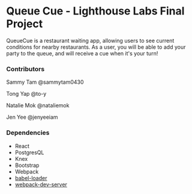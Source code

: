 Queue Cue - Lighthouse Labs Final Project
===============================
QueueCue is a restaurant waiting app, allowing users to see current conditions for nearby restaurants. As a user, you will be able to add your party to the queue, and will receive a cue when it's your turn!

### Contributors

Sammy Tam @sammytam0430

Tong Yap @to-y

Natalie Mok @nataliemok

Jen Yee @jenyeeiam

### Dependencies

* React
* PostgresQL
* Knex
* Bootstrap
* Webpack
* [babel-loader](https://github.com/babel/babel-loader)
* [webpack-dev-server](https://github.com/webpack/webpack-dev-server)
